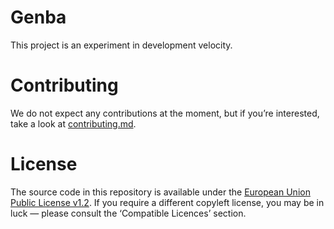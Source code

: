 # Genba

This project is an experiment in development velocity.

# Contributing

We do not expect any contributions at the moment, but if you’re interested, take a look at [contributing.md](./docs/contributing.md).

# License

The source code in this repository is available under the [European Union Public License v1.2](./license.md). If you require a different copyleft license, you may be in luck — please consult the ‘Compatible Licences’ section.
